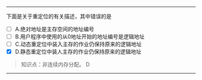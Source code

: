 ---
下面是关于重定位的有关描述，其中错误的是
- [ ] A.绝对地址是主存空间的地址编号 
- [ ] B.用户程序中使用的从0地址开始的地址编号是逻辑地址 
- [ ] C.动态重定位中装入主存的作业仍保持原来的逻辑地址
- [x] D.静态重定位中装人主存的作业仍保持原来的逻辑地址

> 知识点：非连续内存分配。
> D

---